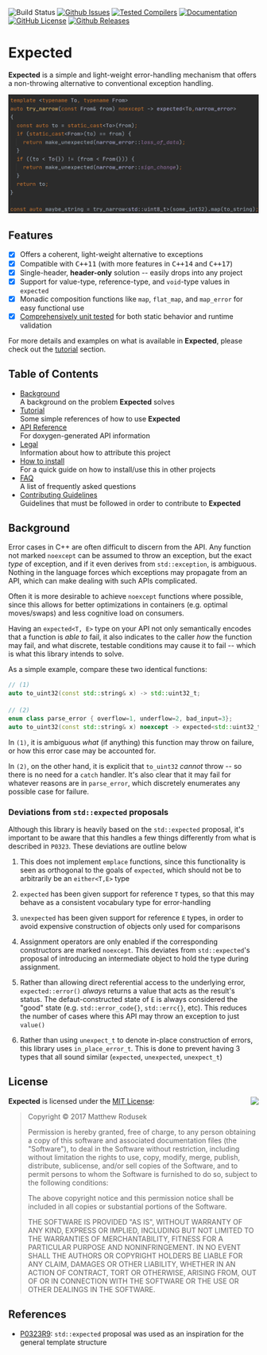 ![Build Status](https://github.com/bitwizeshift/expected/workflows/build/badge.svg)
[![Github Issues](https://img.shields.io/github/issues/bitwizeshift/expected.svg)](http://github.com/bitwizeshift/expected/issues)
[![Tested Compilers](https://img.shields.io/badge/compilers-gcc%20%7C%20clang%20%7C%20msvc-blue.svg)](#tested-compilers)
[![Documentation](https://img.shields.io/badge/docs-doxygen-blue.svg)](https://bitwizeshift.github.io/expected/api/latest)
[![GitHub License](https://img.shields.io/badge/license-MIT-blue.svg)](https://raw.githubusercontent.com/bitwizeshift/expected/master/LICENSE)
[![Github Releases](https://img.shields.io/github/v/release/bitwizeshift/expected.svg?include_prereleases)](https://github.com/bitwizeshift/expected/releases)

# Expected

**Expected** is a simple and light-weight error-handling mechanism that offers
a non-throwing alternative to conventional exception handling.

![Expect the unexpected](doc/src/images/banner.png)

## Features

* [x] Offers a coherent, light-weight alternative to exceptions
* [x] Compatible with <kbd>C++11</kbd> (with more features in <kbd>C++14</kbd> and <kbd>C++17</kbd>)
* [x] Single-header, **header-only** solution -- easily drops into any project
* [x] Support for value-type, reference-type, and `void`-type values in `expected`
* [x] Monadic composition functions like `map`, `flat_map`, and `map_error` for
      easy functional use
* [x] [Comprehensively unit tested](test/src/expected.test.cpp) for both static
      behavior and runtime validation

For more details and examples on what is available in **Expected**, please
check out the [tutorial](doc/tutorial.md) section.

## Table of Contents

* [Background](#background) \
  A background on the problem **Expected** solves
* [Tutorial](doc/tutorial.md) \
  Some simple references of how to use **Expected**
* [API Reference](https://bitwizeshift.github.io/expected/api/latest/) \
  For doxygen-generated API information
* [Legal](doc/legal.md) \
  Information about how to attribute this project
* [How to install](doc/installing.md) \
  For a quick guide on how to install/use this in other projects
* [FAQ](doc/faq.md) \
  A list of frequently asked questions
* [Contributing Guidelines](.github/CONTRIBUTING.md) \
  Guidelines that must be followed in order to contribute to **Expected**

## Background

Error cases in C++ are often difficult to discern from the API. Any function
not marked `noexcept` can be assumed to throw an exception, but the exact _type_
of exception, and if it even derives from `std::exception`, is ambiguous.
Nothing in the language forces which exceptions may propagate from an API, which
can make dealing with such APIs complicated.

Often it is more desirable to achieve `noexcept` functions where possible, since
this allows for better optimizations in containers (e.g. optimal moves/swaps)
and less cognitive load on consumers.

Having an `expected<T, E>` type on your API not only semantically encodes that
a function is _able to_ fail, it also indicates to the caller _how_ the function
may fail, and what discrete, testable conditions may cause it to fail -- which
is what this library intends to solve.

As a simple example, compare these two identical functions:

```cpp
// (1)
auto to_uint32(const std::string& x) -> std::uint32_t;

// (2)
enum class parse_error { overflow=1, underflow=2, bad_input=3};
auto to_uint32(const std::string& x) noexcept -> expected<std::uint32_t,parse_error>;
```

In `(1)`, it is ambiguous _what_ (if anything) this function may throw on
failure, or how this error case may be accounted for.

In `(2)`, on the other hand, it is explicit that `to_uint32` _cannot_ throw --
so there is no need for a `catch` handler. It's also clear that it may fail for
whatever reasons are in `parse_error`, which discretely enumerates any possible
case for failure.

### Deviations from `std::expected` proposals

Although this library is heavily based on the `std::expected` proposal, it's
important to be aware that this handles a few things differently from what is
described in `P0323`. These deviations are outline below

1. This does not implement `emplace` functions, since this functionality is
   seen as orthogonal to the goals of `expected`, which should not be to
   arbitrarily be an `either<T,E>` type

2. `expected` has been given support for reference `T` types, so that this may
   behave as a consistent vocabulary type for error-handling

3. `unexpected` has been given support for reference `E` types, in order to
   avoid expensive construction of objects only used for comparisons

4. Assignment operators are only enabled if the corresponding constructors are
   marked `noexcept`. This deviates from `std::expected`'s proposal of
   introducing an intermediate object to hold the type during assignment.

5. Rather than allowing direct referential access to the underlying error,
   `expected::error()` _always_ returns a value that acts as the result's
   status. The defaut-constructed state of `E` is always considered the "good"
   state (e.g. `std::error_code{}`, `std::errc{}`, etc). This reduces the
   number of cases where this API may throw an exception to just `value()`

6. Rather than using `unexpect_t` to denote in-place construction of errors,
   this library uses `in_place_error_t`. This is done to prevent having 3 types
   that all sound similar (`expected`, `unexpected`, `unexpect_t`)

## License

<img align="right" src="http://opensource.org/trademarks/opensource/OSI-Approved-License-100x137.png">

**Expected** is licensed under the
[MIT License](http://opensource.org/licenses/MIT):

> Copyright &copy; 2017 Matthew Rodusek
>
> Permission is hereby granted, free of charge, to any person obtaining a copy
> of this software and associated documentation files (the "Software"), to deal
> in the Software without restriction, including without limitation the rights
> to use, copy, modify, merge, publish, distribute, sublicense, and/or sell
> copies of the Software, and to permit persons to whom the Software is
> furnished to do so, subject to the following conditions:
>
> The above copyright notice and this permission notice shall be included in all
> copies or substantial portions of the Software.
>
> THE SOFTWARE IS PROVIDED "AS IS", WITHOUT WARRANTY OF ANY KIND, EXPRESS OR
> IMPLIED, INCLUDING BUT NOT LIMITED TO THE WARRANTIES OF MERCHANTABILITY,
> FITNESS FOR A PARTICULAR PURPOSE AND NONINFRINGEMENT. IN NO EVENT SHALL THE
> AUTHORS OR COPYRIGHT HOLDERS BE LIABLE FOR ANY CLAIM, DAMAGES OR OTHER
> LIABILITY, WHETHER IN AN ACTION OF CONTRACT, TORT OR OTHERWISE, ARISING FROM,
> OUT OF OR IN CONNECTION WITH THE SOFTWARE OR THE USE OR OTHER DEALINGS IN THE
> SOFTWARE.

## References

* [P0323R9](http://www.open-std.org/jtc1/sc22/wg21/docs/papers/2019/p0323r9.html):
  `std::expected` proposal was used as an inspiration for the general template
  structure

